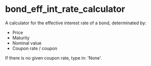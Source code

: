 # bond_eff_int_rate_calculator
A calculator for the effective interest rate of a bond, determinated by:

+ Price
+ Maturity
+ Nominal value
+ Coupon rate / coupon

If there is no given coupon rate, type in: 'None'.
